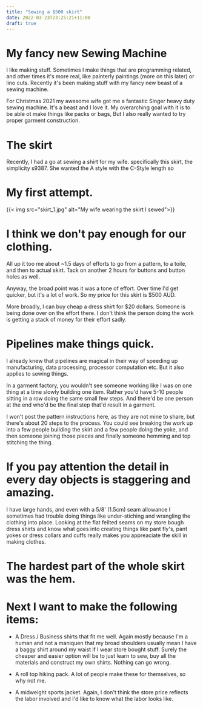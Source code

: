```yaml
---
title: "Sewing a $500 skirt"
date: 2022-03-23T23:25:21+11:00
draft: true
---
```


# My fancy new Sewing Machine

I like making stuff. Sometimes I make things that are programming related, and other times it's more real, like painterly paintings (more on this later) or lino cuts. Recently it's been making stuff with my fancy new beast of a sewing machine. 

For Christmas 2021 my awesome wife got me a fantastic Singer heavy duty sewing machine. It's a beast and I love it. My overarching goal with it is to be able ot make things like packs or bags, But I also really wanted to try proper garment construction. 

# The skirt
Recently, I had a go at sewing a shirt for my wife. specifically this skirt, the simplicity s9387. She wanted the A style with the C-Style length so 


# My first attempt.

{{< img src="skirt_1.jpg" alt="My wife wearing the skirt I sewed">}}

# I think we don't pay enough for our clothing. 
All up it too me about ~1.5 days of efforts to go from a pattern, to a toile, and then to actual skirt. Tack on another 2 hours for  buttons and button holes as well. 

Anyway, the broad point was it was a tone of effort. Over time I'd get quicker, but it's a lot of work. So my price for this skirt is $500 AUD. 

More broadly, I can buy cheap a dress shirt for $20 dollars. Someone is being done over on the effort there. I don't think the person doing the work is getting a stack of money for their effort sadly.


# Pipelines make things quick.

I already knew that pipelines are magical in their way of speeding up manufacturing, data processing, processor computation etc. But it also applies to sewing things. 

In a garment factory, you wouldn't see someone working like I was on one thing at a time slowly building one item. Rather you'd have 5-10 people sitting in a row doing the same small few steps. And there'd be one person at the end who'd be the final step that'd result in a garment. 

I won't post the pattern instructions here, as they are not mine to share, but there's about 20 steps to the process. 
You could see breaking the work up into a few people building the skirt and a few people doing the yoke, and then someone joining those pieces and finally someone hemming and top stitching the thing. 

# If you pay attention the detail in every day objects is staggering and amazing.

I have large hands, and even with a 5/8' (1.5cm) seam allowance I sometimes had trouble doing things like under-stiching and wrangling the clothing into place. Looking at the flat fellted seams on my store bough dress shirts and know what goes into creating things like pant fly's, pant yokes or dress collars and cuffs really makes you appreaciate the skill in making clothes.

# The hardest part of the whole skirt was the hem. 


# Next I want to make the following items:

 - A Dress / Business shirts that fit me well. Again mostly because I'm a human and not a maniquen that my broad shoulders usually mean I have a baggy shirt around my waist if I wear store bought stuff. Surely the cheaper and easier option will be to just learn to sew, buy all the materials and construct my own shirts. Nothing can go wrong. 

 - A roll top hiking pack. A lot of people make these for themselves, so why not me. 

 - A midweight sports jacket. Again, I don't think the store price reflects the labor involved and I'd like to know what the labor looks like.